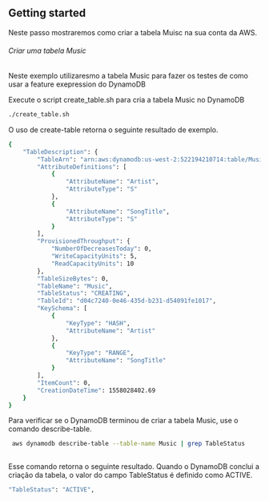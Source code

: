## Getting started

Neste passo mostraremos como criar a tabela Muisc na sua conta da AWS.

###### Criar uma tabela Music

Neste exemplo utilizaresmo a tabela Music para fazer os testes de como usar a feature exepression do DynamoDB

Execute o script create_table.sh para cria a tabela Music no DynamoDB

```sh
./create_table.sh
```

O uso de create-table retorna o seguinte resultado de exemplo.

```sh
{
    "TableDescription": {
        "TableArn": "arn:aws:dynamodb:us-west-2:522194210714:table/Music",
        "AttributeDefinitions": [
            {
                "AttributeName": "Artist",
                "AttributeType": "S"
            },
            {
                "AttributeName": "SongTitle",
                "AttributeType": "S"
            }
        ],
        "ProvisionedThroughput": {
            "NumberOfDecreasesToday": 0,
            "WriteCapacityUnits": 5,
            "ReadCapacityUnits": 10
        },
        "TableSizeBytes": 0,
        "TableName": "Music",
        "TableStatus": "CREATING", 
        "TableId": "d04c7240-0e46-435d-b231-d54091fe1017",
        "KeySchema": [
            {
                "KeyType": "HASH",
                "AttributeName": "Artist"
            },
            {
                "KeyType": "RANGE",
                "AttributeName": "SongTitle"
            }
        ],
        "ItemCount": 0,
        "CreationDateTime": 1558028402.69
    }
}
```

Para verificar se o DynamoDB terminou de criar a tabela Music, use o comando describe-table.

```sh
 aws dynamodb describe-table --table-name Music | grep TableStatus
 
```

Esse comando retorna o seguinte resultado. Quando o DynamoDB conclui a criação da tabela, o valor do campo TableStatus é definido como ACTIVE.

```sh
"TableStatus": "ACTIVE",
```
